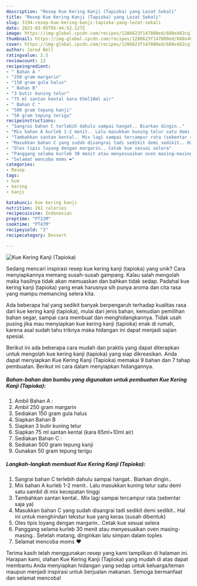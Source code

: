 ```yaml
---
description: "Resep Kue Kering Kanji (Tapioka) yang Lezat Sekali"
title: "Resep Kue Kering Kanji (Tapioka) yang Lezat Sekali"
slug: 3194-resep-kue-kering-kanji-tapioka-yang-lezat-sekali
date: 2021-03-05T05:44:52.127Z
image: https://img-global.cpcdn.com/recipes/1286623f147880ed/680x482cq70/kue-kering-kanji-tapioka-foto-resep-utama.jpg
thumbnail: https://img-global.cpcdn.com/recipes/1286623f147880ed/680x482cq70/kue-kering-kanji-tapioka-foto-resep-utama.jpg
cover: https://img-global.cpcdn.com/recipes/1286623f147880ed/680x482cq70/kue-kering-kanji-tapioka-foto-resep-utama.jpg
author: Jared Bell
ratingvalue: 3.5
reviewcount: 12
recipeingredient:
- " Bahan A "
- "250 gram margarin"
- "150 gram gula halus"
- " Bahan B"
- "3 butir kuning telur"
- "75 ml santan kental kara 65ml10ml air"
- " Bahan C "
- "500 gram tepung kanji"
- "50 gram tepung terigu"
recipeinstructions:
- "Sangrai bahan C terlebih dahulu sampai hangat.. Biarkan dingin.."
- "Mix bahan A kurleb 1-2 menit.. Lalu masukkan kuning telur satu demi satu sambil di mix kecepatan tinggi"
- "Tambahkan santan kental.. Mix lagi sampai tercampur rata (sebentar saja ya)"
- "Masukkan bahan C yang sudah disangrai tadi sedikit demi sedikit.. Hal ini untuk menghindari tekstur kue yang keras (susah dibentuk)"
- "Oles tipis loyang dengan margarin.. Cetak kue sesuai selera"
- "Panggang selama kurleb 30 menit atau menyesuaikan oven masing-masing.. Setelah matang, dinginkan lalu simpan dalam toples"
- "Selamat mencoba moms ❤"
categories:
- Resep
tags:
- kue
- kering
- kanji

katakunci: kue kering kanji 
nutrition: 261 calories
recipecuisine: Indonesian
preptime: "PT22M"
cooktime: "PT47M"
recipeyield: "3"
recipecategory: Dessert

---
```



![Kue Kering Kanji (Tapioka)](https://img-global.cpcdn.com/recipes/1286623f147880ed/680x482cq70/kue-kering-kanji-tapioka-foto-resep-utama.jpg)

Sedang mencari inspirasi resep kue kering kanji (tapioka) yang unik? Cara menyiapkannya memang susah-susah gampang. Kalau salah mengolah maka hasilnya tidak akan memuaskan dan bahkan tidak sedap. Padahal kue kering kanji (tapioka) yang enak harusnya sih punya aroma dan cita rasa yang mampu memancing selera kita.

Ada beberapa hal yang sedikit banyak berpengaruh terhadap kualitas rasa dari kue kering kanji (tapioka), mulai dari jenis bahan, kemudian pemilihan bahan segar, sampai cara membuat dan menghidangkannya. Tidak usah pusing jika mau menyiapkan kue kering kanji (tapioka) enak di rumah, karena asal sudah tahu triknya maka hidangan ini dapat menjadi sajian spesial.




Berikut ini ada beberapa cara mudah dan praktis yang dapat diterapkan untuk mengolah kue kering kanji (tapioka) yang siap dikreasikan. Anda dapat menyiapkan Kue Kering Kanji (Tapioka) memakai 9 bahan dan 7 tahap pembuatan. Berikut ini cara dalam menyiapkan hidangannya.

<!--inarticleads1-->

##### Bahan-bahan dan bumbu yang digunakan untuk pembuatan Kue Kering Kanji (Tapioka):

1. Ambil  Bahan A :
1. Ambil 250 gram margarin
1. Sediakan 150 gram gula halus
1. Siapkan  Bahan B
1. Siapkan 3 butir kuning telur
1. Siapkan 75 ml santan kental (kara 65ml+10ml air)
1. Sediakan  Bahan C :
1. Sediakan 500 gram tepung kanji
1. Gunakan 50 gram tepung terigu




<!--inarticleads2-->

##### Langkah-langkah membuat Kue Kering Kanji (Tapioka):

1. Sangrai bahan C terlebih dahulu sampai hangat.. Biarkan dingin..
1. Mix bahan A kurleb 1-2 menit.. Lalu masukkan kuning telur satu demi satu sambil di mix kecepatan tinggi
1. Tambahkan santan kental.. Mix lagi sampai tercampur rata (sebentar saja ya)
1. Masukkan bahan C yang sudah disangrai tadi sedikit demi sedikit.. Hal ini untuk menghindari tekstur kue yang keras (susah dibentuk)
1. Oles tipis loyang dengan margarin.. Cetak kue sesuai selera
1. Panggang selama kurleb 30 menit atau menyesuaikan oven masing-masing.. Setelah matang, dinginkan lalu simpan dalam toples
1. Selamat mencoba moms ❤




Terima kasih telah menggunakan resep yang kami tampilkan di halaman ini. Harapan kami, olahan Kue Kering Kanji (Tapioka) yang mudah di atas dapat membantu Anda menyiapkan hidangan yang sedap untuk keluarga/teman maupun menjadi inspirasi untuk berjualan makanan. Semoga bermanfaat dan selamat mencoba!
